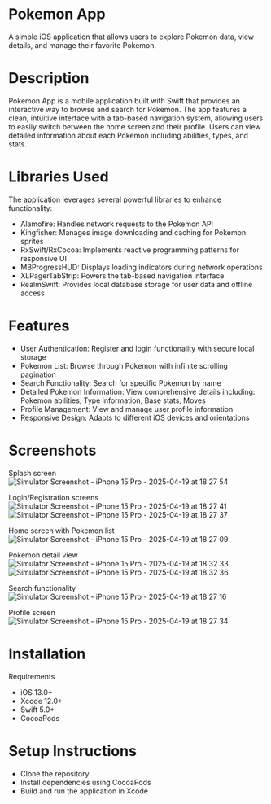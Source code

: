 # Pokemon App
A simple iOS application that allows users to explore Pokemon data, view details, and manage their favorite Pokemon.

# Description
Pokemon App is a mobile application built with Swift that provides an interactive way to browse and search for Pokemon. The app features a clean, intuitive interface with a tab-based navigation system, allowing users to easily switch between the home screen and their profile. Users can view detailed information about each Pokemon including abilities, types, and stats.

# Libraries Used
The application leverages several powerful libraries to enhance functionality:
- Alamofire: Handles network requests to the Pokemon API
- Kingfisher: Manages image downloading and caching for Pokemon sprites
- RxSwift/RxCocoa: Implements reactive programming patterns for responsive UI
- MBProgressHUD: Displays loading indicators during network operations
- XLPagerTabStrip: Powers the tab-based navigation interface
- RealmSwift: Provides local database storage for user data and offline access

# Features
- User Authentication: Register and login functionality with secure local storage
- Pokemon List: Browse through Pokemon with infinite scrolling pagination
- Search Functionality: Search for specific Pokemon by name
- Detailed Pokemon Information: View comprehensive details including: Pokemon abilities, Type information, Base stats, Moves
- Profile Management: View and manage user profile information
- Responsive Design: Adapts to different iOS devices and orientations

# Screenshots
Splash screen
![Simulator Screenshot - iPhone 15 Pro - 2025-04-19 at 18 27 54](https://github.com/user-attachments/assets/53c0bae1-1121-4ccc-8d3d-5a5935424cf7)

Login/Registration screens
![Simulator Screenshot - iPhone 15 Pro - 2025-04-19 at 18 27 41](https://github.com/user-attachments/assets/f3201c5a-71cf-46ee-ba09-2593eb8882e6)
![Simulator Screenshot - iPhone 15 Pro - 2025-04-19 at 18 27 37](https://github.com/user-attachments/assets/18c6ccc0-2fb9-4bcd-98fd-8dcf946fa1ec)

Home screen with Pokemon list
![Simulator Screenshot - iPhone 15 Pro - 2025-04-19 at 18 27 09](https://github.com/user-attachments/assets/c818d929-8c4c-4819-9b10-b104b81b5a37)

Pokemon detail view
![Simulator Screenshot - iPhone 15 Pro - 2025-04-19 at 18 32 33](https://github.com/user-attachments/assets/01a5eb49-c66b-418e-90ff-1efb9b599fa1)
![Simulator Screenshot - iPhone 15 Pro - 2025-04-19 at 18 32 36](https://github.com/user-attachments/assets/cef3b2d9-7912-4721-a5ef-75d0374b654e)

Search functionality
![Simulator Screenshot - iPhone 15 Pro - 2025-04-19 at 18 27 16](https://github.com/user-attachments/assets/1cd540da-50c1-4c6a-bf95-f9dc7eb1a804)

Profile screen
![Simulator Screenshot - iPhone 15 Pro - 2025-04-19 at 18 27 34](https://github.com/user-attachments/assets/284d24e0-080f-49e2-aba8-ce436b2f5b5e)

# Installation
Requirements
- iOS 13.0+
- Xcode 12.0+
- Swift 5.0+
- CocoaPods

# Setup Instructions
- Clone the repository
- Install dependencies using CocoaPods
- Build and run the application in Xcode
